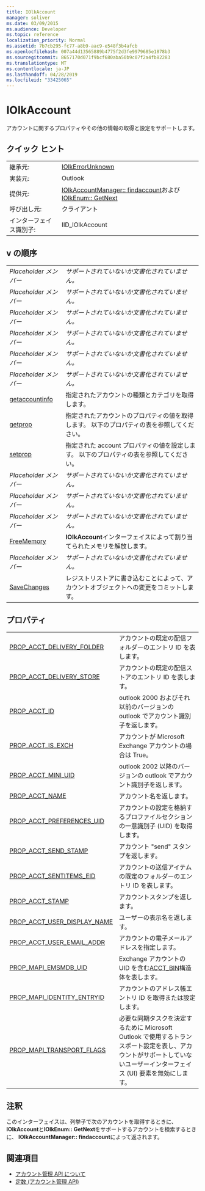 ```yaml
---
title: IOlkAccount
manager: soliver
ms.date: 03/09/2015
ms.audience: Developer
ms.topic: reference
localization_priority: Normal
ms.assetid: 7b7cb295-fc77-a8b9-aac9-e548f3b4afcb
ms.openlocfilehash: 007a44d13565889b4775f2d3fe9979685e1878b3
ms.sourcegitcommit: 8657170d071f9bcf680aba50b9c07f2a4fb82283
ms.translationtype: MT
ms.contentlocale: ja-JP
ms.lasthandoff: 04/28/2019
ms.locfileid: "33425065"
---
```

# <a name="iolkaccount"></a>IOlkAccount

アカウントに関するプロパティやその他の情報の取得と設定をサポートします。
  
## <a name="quick-info"></a>クイック ヒント

|||
|:-----|:-----|
|継承元:  <br/> |[IOlkErrorUnknown](iolkerrorunknown.md) <br/> |
|実装元:  <br/> |Outlook  <br/> |
|提供元:  <br/> |[IOlkAccountManager:: findaccount](iolkaccountmanager-findaccount.md)および[IOlkEnum:: GetNext](iolkenum-getnext.md) <br/> |
|呼び出し元:  <br/> |クライアント  <br/> |
|インターフェイス識別子:  <br/> |IID_IOlkAccount  <br/> |
   
## <a name="vtable-order"></a>v の順序

|||
|:-----|:-----|
| *Placeholder メンバー*  <br/> | *サポートされていないか文書化されていません。*  <br/> |
| *Placeholder メンバー*  <br/> | *サポートされていないか文書化されていません。*  <br/> |
| *Placeholder メンバー*  <br/> | *サポートされていないか文書化されていません。*  <br/> |
| *Placeholder メンバー*  <br/> | *サポートされていないか文書化されていません。*  <br/> |
| *Placeholder メンバー*  <br/> | *サポートされていないか文書化されていません。*  <br/> |
| *Placeholder メンバー*  <br/> | *サポートされていないか文書化されていません。*  <br/> |
|[getaccountinfo](iolkaccount-getaccountinfo.md) <br/> |指定されたアカウントの種類とカテゴリを取得します。  <br/> |
|[getprop](iolkaccount-getprop.md) <br/> |指定されたアカウントのプロパティの値を取得します。 以下のプロパティの表を参照してください。  <br/> |
|[setprop](iolkaccount-setprop.md) <br/> |指定された account プロパティの値を設定します。 以下のプロパティの表を参照してください。  <br/> |
| *Placeholder メンバー*  <br/> | *サポートされていないか文書化されていません。*  <br/> |
| *Placeholder メンバー*  <br/> | *サポートされていないか文書化されていません。*  <br/> |
| *Placeholder メンバー*  <br/> | *サポートされていないか文書化されていません。*  <br/> |
|[FreeMemory](iolkaccount-freememory.md) <br/> |**IOlkAccount**インターフェイスによって割り当てられたメモリを解放します。  <br/> |
| *Placeholder メンバー*  <br/> | *サポートされていないか文書化されていません。*  <br/> |
|[SaveChanges](iolkaccount-savechanges.md) <br/> |レジストリストアに書き込むことによって、アカウントオブジェクトへの変更をコミットします。  <br/> |
   
## <a name="properties"></a>プロパティ

|||
|:-----|:-----|
|[PROP_ACCT_DELIVERY_FOLDER](prop_acct_delivery_folder.md) <br/> |アカウントの既定の配信フォルダーのエントリ ID を表します。  <br/> |
|[PROP_ACCT_DELIVERY_STORE](prop_acct_delivery_store.md) <br/> |アカウントの既定の配信ストアのエントリ ID を表します。  <br/> |
|[PROP_ACCT_ID](prop_acct_id.md) <br/> |outlook 2000 およびそれ以前のバージョンの outlook でアカウント識別子を返します。  <br/> |
|[PROP_ACCT_IS_EXCH](prop_acct_is_exch.md) <br/> |アカウントが Microsoft Exchange アカウントの場合は True。  <br/> |
|[PROP_ACCT_MINI_UID](prop_acct_mini_uid.md) <br/> |outlook 2002 以降のバージョンの outlook でアカウント識別子を返します。  <br/> |
|[PROP_ACCT_NAME](prop_acct_name.md) <br/> |アカウント名を返します。  <br/> |
|[PROP_ACCT_PREFERENCES_UID](prop_acct_preferences_uid.md) <br/> |アカウントの設定を格納するプロファイルセクションの一意識別子 (UID) を取得します。  <br/> |
|[PROP_ACCT_SEND_STAMP](prop_acct_send_stamp.md) <br/> |アカウント "send" スタンプを返します。  <br/> |
|[PROP_ACCT_SENTITEMS_EID](prop_acct_sentitems_eid.md) <br/> |アカウントの送信アイテムの既定のフォルダーのエントリ ID を表します。  <br/> |
|[PROP_ACCT_STAMP](prop_acct_stamp.md) <br/> |アカウントスタンプを返します。  <br/> |
|[PROP_ACCT_USER_DISPLAY_NAME](prop_acct_user_display_name.md) <br/> |ユーザーの表示名を返します。  <br/> |
|[PROP_ACCT_USER_EMAIL_ADDR](prop_acct_user_email_addr.md) <br/> |アカウントの電子メールアドレスを指定します。  <br/> |
|[PROP_MAPI_EMSMDB_UID](prop_mapi_emsmdb_uid.md) <br/> |Exchange アカウントの UID を含む[ACCT_BIN](acct_bin.md)構造体を表します。  <br/> |
|[PROP_MAPI_IDENTITY_ENTRYID](prop_mapi_identity_entryid.md) <br/> |アカウントのアドレス帳エントリ ID を取得または設定します。  <br/> |
|[PROP_MAPI_TRANSPORT_FLAGS](prop_mapi_transport_flags.md) <br/> |必要な同期タスクを決定するために Microsoft Outlook で使用するトランスポート設定を表し、アカウントがサポートしていないユーザーインターフェイス (UI) 要素を無効にします。  <br/> |
   
## <a name="remarks"></a>注釈

このインターフェイスは、列挙子で次のアカウントを取得するときに、 **IOlkAccount**と**IOlkEnum:: GetNext**をサポートするアカウントを検索するときに、 **IOlkAccountManager:: findaccount**によって返されます。 
  
## <a name="see-also"></a>関連項目

- [アカウント管理 API について](about-the-account-management-api.md)  
- [定数 (アカウント管理 API)](constants-account-management-api.md)

